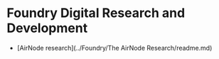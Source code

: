 # Foundry Digital Research and Development


- [AirNode research](../Foundry/The AirNode Research/readme.md)


